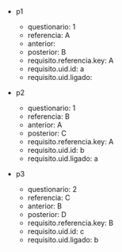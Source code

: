 - p1
  - questionario: 1
  - referencia: A
  - anterior: 
  - posterior: B
  - requisito.referencia.key: A
  - requisito.uid.id: a
  - requisito.uid.ligado: 

- p2
  - questionario: 1
  - referencia: B
  - anterior: A
  - posterior: C
  - requisito.referencia.key: A
  - requisito.uid.id: b
  - requisito.uid.ligado: a


- p3
  - questionario: 2
  - referencia: C
  - anterior: B
  - posterior: D
  - requisito.referencia.key: B
  - requisito.uid.id: c
  - requisito.uid.ligado: b
